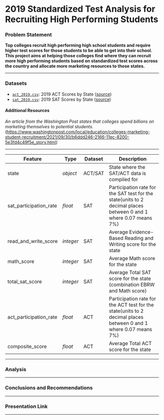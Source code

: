 # 2019 Standardized Test Analysis for Recruiting High Performing Students


### Problem Statement

**Top colleges recruit high performing high school students and require higher test scores for those students to be able to get into their school. This project aims at helping those colleges find where they can recruit more high performing students based on standardized test scores across the country and allocate more marketing resources to those states.**

---

### Datasets

* [`act_2019.csv`](./data/act_2019.csv): 2019 ACT Scores by State ([source](https://blog.prepscholar.com/act-scores-by-state-averages-highs-and-lows))
* [`sat_2019.csv`](./data/sat_2019.csv): 2019 SAT Scores by State ([source](https://blog.prepscholar.com/average-sat-scores-by-state-most-recent))

#### Additional Resources
*An article from the Washington Post states that colleges spend billions on marketing themselves to potential students.*(https://www.washingtonpost.com/local/education/colleges-marketing-student-recruitment/2021/09/30/b6ddd246-2166-11ec-8200-5e3fd4c49f5e_story.html)

---

|Feature|Type|Dataset|Description|
|---|---|---|---|
|state|*object*|ACT/SAT|State where the SAT/ACT data is compiled for|
|sat_participation_rate|*float*|SAT|Participation rate for the SAT test for the state(units to 2 decimal places between 0 and 1 where 0.07 means 7%)|
|read_and_write_score|*integer*|SAT|Average Evidence-Based Reading and Writing score for the state|
|math_score|*integer*|SAT|Average Math score for the state|
|total_sat_score|*integer*|SAT|Average Total SAT score for the state (combination EBRW and Math score)|
|act_participation_rate|*float*|ACT|Participation rate for the ACT test for the state(units to 2 decimal places between 0 and 1 where 0.07 means 7%)|
|composite_score|*float*|ACT|Average Total ACT score for the state|

---

### Analysis



---

### Conclusions and Recommendations


---

### Presentation Link



---

